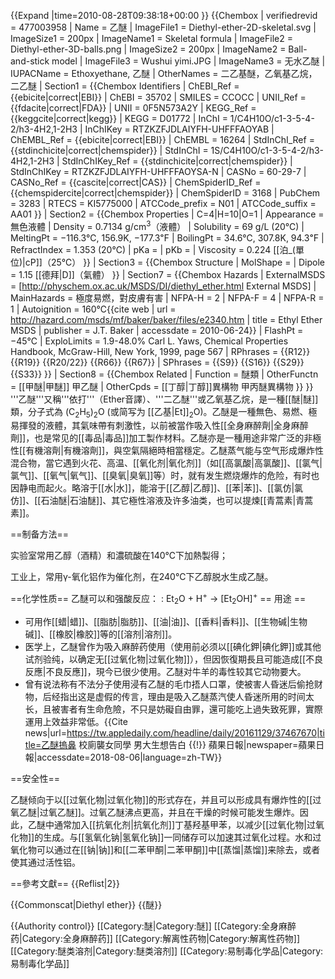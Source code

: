 {{Expand |time=2010-08-28T09:38:18+00:00 }}
{{Chembox
| verifiedrevid = 477003958
|   Name = 乙醚
|   ImageFile1 = Diethyl-ether-2D-skeletal.svg
|   ImageSize1 = 200px
|   ImageName1 = Skeletal formula
|   ImageFile2 = Diethyl-ether-3D-balls.png
|   ImageSize2 = 200px
|   ImageName2 = Ball-and-stick model
|   ImageFile3 = Wushui yimi.JPG
|   ImageName3 = 无水乙醚
|   IUPACName = Ethoxyethane, 乙醚
|   OtherNames = 二乙基醚，乙氧基乙烷，二乙醚
| Section1 = {{Chembox Identifiers
|   ChEBI_Ref = {{ebicite|correct|EBI}}
| ChEBI = 35702
| SMILES = CCOCC
| UNII_Ref = {{fdacite|correct|FDA}}
| UNII = 0F5N573A2Y
| KEGG_Ref = {{keggcite|correct|kegg}}
| KEGG = D01772
| InChI = 1/C4H10O/c1-3-5-4-2/h3-4H2,1-2H3
| InChIKey = RTZKZFJDLAIYFH-UHFFFAOYAB
| ChEMBL_Ref = {{ebicite|correct|EBI}}
| ChEMBL = 16264
| StdInChI_Ref = {{stdinchicite|correct|chemspider}}
| StdInChI = 1S/C4H10O/c1-3-5-4-2/h3-4H2,1-2H3
| StdInChIKey_Ref = {{stdinchicite|correct|chemspider}}
| StdInChIKey = RTZKZFJDLAIYFH-UHFFFAOYSA-N
| CASNo = 60-29-7
| CASNo_Ref = {{cascite|correct|CAS}}
| ChemSpiderID_Ref = {{chemspidercite|correct|chemspider}}
| ChemSpiderID = 3168
| PubChem = 3283
| RTECS = KI5775000
| ATCCode_prefix = N01
| ATCCode_suffix = AA01
  }}
| Section2 = {{Chembox Properties
|   C=4|H=10|O=1
|   Appearance = 無色液體
|   Density = 0.7134 g/cm<sup>3</sup>（液體）
|   Solubility = 69 g/L (20℃)
|   MeltingPt = −116.3℃, 156.9K, −177.3℉
|   BoilingPt = 34.6℃, 307.8K, 94.3℉
|   RefractIndex = 1.353 (20℃)
|   pKa =
|   pKb =
|   Viscosity = 0.224 [[泊_(單位)|cP]]（25℃）
  }}
| Section3 = {{Chembox Structure
|   MolShape =
|   Dipole = 1.15 [[德拜|D]]（氣體）
  }}
| Section7 = {{Chembox Hazards
|   ExternalMSDS = [http://physchem.ox.ac.uk/MSDS/DI/diethyl_ether.html External MSDS]
|   MainHazards = 極度易燃，對皮膚有害
|   NFPA-H = 2
|   NFPA-F = 4
|   NFPA-R = 1
|   Autoignition = 160℃<ref name="MSDS">{{cite web | url = http://hazard.com/msds/mf/baker/baker/files/e2340.htm | title = Ethyl Ether MSDS | publisher = J.T. Baker | accessdate = 2010-06-24}}</ref>
|   FlashPt = −45℃<ref name="MSDS"/>
|  ExploLimits = 1.9-48.0% <ref name = "Yaws">Carl L. Yaws, Chemical Properties Handbook, McGraw-Hill, New York, 1999, page 567</ref>
|   RPhrases = {{R12}} {{R19}} {{R20/22}} {{R66}} {{R67}}
|   SPhrases = {{S9}} {{S16}} {{S29}} {{S33}}
  }}
| Section8 = {{Chembox Related
|   Function = 醚類
|   OtherFunctn = [[甲醚|甲醚]] 甲乙醚
|   OtherCpds = [[丁醇|丁醇]]異構物 甲丙醚異構物
  }}
}}
'''乙醚'''又稱'''依打'''（Ether音譯）、'''二乙醚'''或乙氧基乙烷，是一種[[醚|醚]]類，分子式為 (C<sub>2</sub>H<sub>5</sub>)<sub>2</sub>O (或简写为 [[乙基|Et]]<sub>2</sub>O)。乙醚是一種無色、易燃、極易揮發的液體，其氣味帶有刺激性，以前被當作吸入性[[全身麻醉劑|全身麻醉劑]]，也是常见的[[毒品|毒品]]加工製作材料。乙醚亦是一種用途非常广泛的非極性[[有機溶劑|有機溶劑]]，與空氣隔絕時相當穩定。乙醚蒸气能与空气形成爆炸性混合物，當它遇到火花、高温、[[氧化剂|氧化剂]]（如[[高氯酸|高氯酸]]、[[氯气|氯气]]、[[氧气|氧气]]、[[臭氧|臭氧]]等）时，就有发生燃烧爆炸的危险，有时也因静电而起火。略溶于[[水|水]]，能溶于[[乙醇|乙醇]]、[[苯|苯]]、[[氯仿|氯仿]]、[[石油醚|石油醚]]、其它極性溶液及许多油类，也可以提煉[[青蒿素|青蒿素]]。

==制备方法==

实验室常用乙醇（酒精）和濃硫酸在140℃下加熱製得；

工业上，常用γ-氧化铝作为催化剂，在240℃下乙醇脱水生成乙醚。

==化学性质==
乙醚可以和强酸反应：
: Et<sub>2</sub>O + H<sup>+</sup> → [Et<sub>2</sub>OH]<sup>+</sup>
== 用途 ==

* 可用作[[蜡|蜡]]、[[脂肪|脂肪]]、[[油|油]]、[[香料|香料]]、[[生物碱|生物碱]]、[[橡胶|橡胶]]等的[[溶剂|溶剂]]。
* 医学上，乙醚曾作为吸入麻醉药使用（使用前必须以[[碘化鉀|碘化鉀]]或其他试剂验纯，以确定无[[过氧化物|过氧化物]]），但因恢復期長且可能造成[[不良反應|不良反應]]，現今已很少使用。乙醚对牛羊的毒性较其它动物要大。
* 曾有说法称有不法分子使用浸有乙醚的毛巾捂人口罩，使被害人昏迷后偷抢财物，后经指出这是虚假的传言，理由是吸入乙醚蒸汽使人昏迷所用的时间太长，且被害者有生命危險，不只是妨礙自由罪，還可能吃上過失致死罪，實際運用上效益非常低。<ref>{{Cite news|url=https://tw.appledaily.com/headline/daily/20161129/37467670|title=乙醚摀鼻 校廁襲女同學 男大生想告白 {{!}} 蘋果日報|newspaper=蘋果日報|accessdate=2018-08-06|language=zh-TW}}</ref>

==安全性==

乙醚倾向于以[[过氧化物|过氧化物]]的形式存在，并且可以形成具有爆炸性的[[过氧乙醚|过氧乙醚]]。过氧乙醚沸点更高，并且在干燥的时候可能发生爆炸。因此，乙醚中通常加入[[抗氧化剂|抗氧化剂]]丁基羟基甲苯，以减少[[过氧化物|过氧化物]]的生成。与[[氢氧化钠|氢氧化钠]]一同储存可以加速其过氧化过程。水和过氧化物可以通过在[[钠|钠]]和[[二苯甲酮|二苯甲酮]]中[[蒸馏|蒸馏]]来除去，或者使其通过活性铝。

==參考文獻==
{{Reflist|2}}

{{Commonscat|Diethyl ether}}
{{醚}}

{{Authority control}}
[[Category:醚|Category:醚]]
[[Category:全身麻醉药|Category:全身麻醉药]]
[[Category:解离性药物|Category:解离性药物]]
[[Category:醚类溶剂|Category:醚类溶剂]]
[[Category:易制毒化学品|Category:易制毒化学品]]